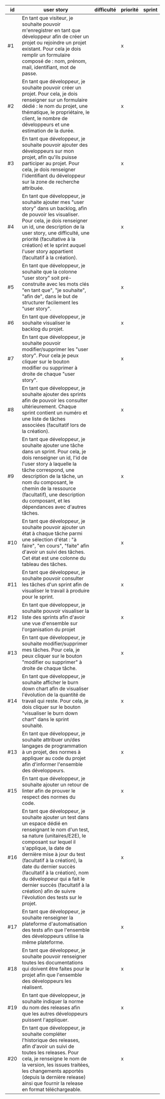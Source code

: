 | id | user story  | difficulté | priorité | sprint |
|----|-------|-------------|------------|-------------|
| #1 | En tant que visiteur, je souhaite pouvoir m'enregistrer en tant que développeur afin de créer un projet ou rejoindre un projet existant. Pour cela je dois remplir un formulaire composé de : nom, prénom, mail, identifiant, mot de passe.           |          |    x     |        |
| #2 |  En tant que développeur, je souhaite pouvoir créer un projet. Pour cela, je dois renseigner sur un formulaire dédié : le nom du projet, une thématique, le propriétaire, le client, le nombre de développeurs et une estimation de la durée. |                   |    x     |        |
| #3 | En tant que développeur, je souhaite pouvoir ajouter des développeurs sur mon projet, afin qu'ils puisse participer au projet. Pour cela, je dois renseigner l'identifiant du développeur sur la zone de recherche attribuée.     |           |    x     |        |
| #4 |  En tant que développeur, je souhaite ajouter mes "user story" dans un backlog, afin de pouvoir les visualiser. Pour cela, je dois renseigner un id, une description de la user story, une difficulté, une priorité (facultative à la création) et le sprint auquel l'user story appartient (facultatif à la création). |          |    x     |        |
| #5 | En tant que développeur, je souhaite que la colonne "user story" soit pré-construite avec les mots clés "en tant que", "je souhaite", "afin de", dans le but de structurer facilement les "user story".  |              |    x     |        |
| #6 | En tant que développeur, je souhaite visualiser le backlog du projet.  |             |    x     |        |
| #7 | En tant que développeur, je souhaite pouvoir modifier/supprimer les "user story". Pour cela je peux cliquer sur le bouton modifier ou supprimer à droite de chaque "user story".  |          |   x     |        |
| #8 |  En tant que développeur, je souhaite ajouter des sprints afin de pouvoir les consulter ultérieurement. Chaque sprint contient un numéro et une liste de tâches associées (facultatif lors de la création).  |            |    x     |        |
| #9 | En tant que développeur, je souhaite ajouter une tâche dans un sprint. Pour cela, je dois renseigner un id, l'id de l'user story à laquelle la tâche correspond, une description de la tâche, un nom du composant, le chemin de la ressource (facultatif), une description du composant, et les dépendances avec d'autres tâches.       |            |    x     |        |
| #10 | En tant que développeur, je souhaite pouvoir ajouter un état à chaque tâche parmi une sélection d'état : "à faire", "en cours", "faite" afin d'avoir un suivi des tâches. Cet état est une colonne du tableau des tâches. |         |    x     |        |
| #11 | En tant que développeur, je souhaite pouvoir consulter les tâches d'un sprint afin de visualiser le travail à produire pour le sprint.    |             |    x     |        |
| #12 | En tant que développeur, je souhaite pouvoir visualiser la liste des sprints afin d'avoir une vue d'ensemble sur l'organisation du projet   |             |    x     |        |
| #13 | En tant que développeur, je souhaite modifier/supprimer mes tâches. Pour cela, je peux cliquer sur le bouton "modifier ou supprimer" à droite de chaque tâche.   |            |   x     |        |
| #14 | En tant que développeur, je souhaite afficher le burn down chart afin de  visualiser l'évolution de la quantité de travail qui reste. Pour cela, je dois cliquer sur le bouton "visualiser le burn down chart" dans le sprint souhaité.  |         |    x     |        |
| #13 | En tant que développeur, je souhaite attribuer un/des langages de programmation à un projet, des normes à appliquer au code du projet afin d'informer l'ensemble des développeurs.|         |    x     |        |
| #15 | En tant que développeur, je souhaite ajouter un retour de linter afin de prouver le respect des normes du code. |         |    x     |        |
| #16 | En tant que développeur, je souhaite ajouter un test dans un espace dédié en renseignant le nom d'un test, sa nature (unitaires/E2E), le composant sur lequel il s'applique, la date de dernière mise à jour du test (facultatif à la création), la date du dernier succès (facultatif à la création), nom du développeur qui a fait le dernier succès (facultatif à la création) afin de suivre l'évolution des tests sur le projet. |         |    x     |        |
| #17 | En tant que développeur, je souhaite renseigner la plateforme d'automatisation des tests afin que l'ensemble des développeurs utilise la même plateforme. |         |    x     |        |
| #18 | En tant que développeur, je souhaite pouvoir renseigner toutes les documentations qui doivent être faites pour le projet afin que l'ensemble des développeurs les réalisent. |         |    x     |        |
| #19 | En tant que développeur, je souhaite indiquer la norme du nom des releases afin que les autres développeurs puissent l'appliquer. |         |    x     |        |
| #20 | En tant que développeur, je souhaite compléter l'historique des releases, afin d'avoir un suivi de toutes les releases. Pour cela, je renseigne le nom de la version, les issues traitées, les changements apportés (depuis la dernière release) ainsi que fournir la release en format téléchargeable.  |         |    x     |        |
